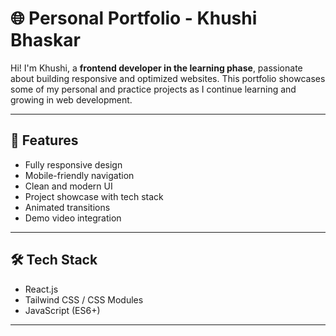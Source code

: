 # 🌐 Personal Portfolio - Khushi Bhaskar

Hi! I'm Khushi, a **frontend developer in the learning phase**, passionate about building responsive and optimized websites. This portfolio showcases some of my personal and practice projects as I continue learning and growing in web development.

---

## 🚀 Features

- Fully responsive design
- Mobile-friendly navigation
- Clean and modern UI
- Project showcase with tech stack
- Animated transitions 
- Demo video integration

---

## 🛠️ Tech Stack

- React.js
- Tailwind CSS / CSS Modules
- JavaScript (ES6+)

---


